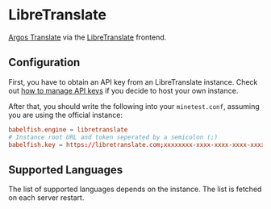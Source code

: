 # LibreTranslate

[Argos Translate](https://github.com/argosopentech/argos-translate) via the [LibreTranslate](https://github.com/LibreTranslate/LibreTranslate) frontend.

## Configuration

First, you have to obtain an API key from an LibreTranslate instance. Check out [how to manage API keys](https://github.com/LibreTranslate/LibreTranslate#manage-api-keys) if you decide to host your own instance.

After that, you should write the following into your `minetest.conf`, assuming you are using the official instance:

```conf
babelfish.engine = libretranslate
# Instance root URL and token seperated by a semicolon (;)
babelfish.key = https://libretranslate.com;xxxxxxxx-xxxx-xxxx-xxxx-xxxxxxxxxxxx
```

## Supported Languages

The list of supported languages depends on the instance. The list is fetched on each server restart.
